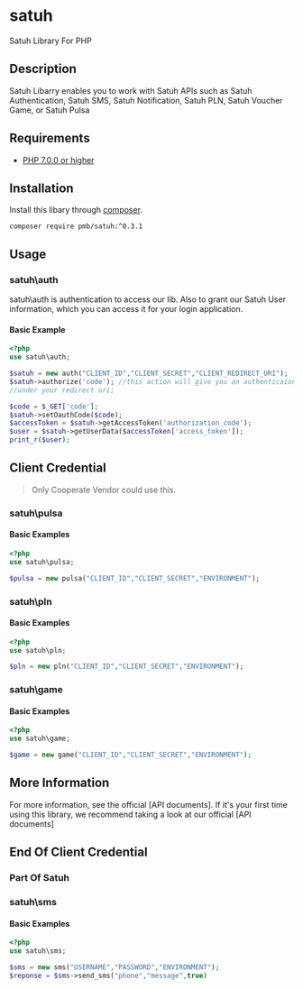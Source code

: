 # satuh

Satuh Library For PHP

## Description ##
Satuh Libarry enables you to work with Satuh APIs such as Satuh Authentication, Satuh SMS, Satuh Notification, Satuh PLN, Satuh Voucher Game, or Satuh Pulsa

## Requirements ##
* [PHP 7.0.0 or higher](http://www.php.net/)

## Installation ##
Install this libary through  [composer](https://getcomposer.org).

    composer require pmb/satuh:^0.3.1

## Usage ##
### satuh\auth
satuh\auth is authentication to access our lib. Also to grant our Satuh User information, which you can access it for your login application.
#### Basic Example ####

```php
<?php
use satuh\auth;

$satuh = new auth("CLIENT_ID","CLIENT_SECRET","CLIENT_REDIRECT_URI");
$satuh->authorize('code'); //this action will give you an authenticaion code in your CLIENT_REDIRECT_URI
//under your redirect uri;

$code = $_GET['code'];
$satuh->setOauthCode($code);
$accessToken = $satuh->getAccessToken('authorization_code');
$user = $satuh->getUserData($accessToken['access_token']);
print_r($user);
```
## Client Credential
> Only Cooperate Vendor could use this.
### satuh\pulsa

#### Basic Examples ###
```php
<?php 
use satuh\pulsa;

$pulsa = new pulsa("CLIENT_ID","CLIENT_SECRET","ENVIRONMENT");
```

### satuh\pln

#### Basic Examples ###
```php
<?php 
use satuh\pln;

$pln = new pln("CLIENT_ID","CLIENT_SECRET","ENVIRONMENT");
```

### satuh\game

#### Basic Examples ###
```php
<?php 
use satuh\game;

$game = new game("CLIENT_ID","CLIENT_SECRET","ENVIRONMENT");
```

## More Information

For more information, see the official [API documents]. If it's your first time using this library, we recommend taking a look at our official [API documents]

## End Of Client Credential

### Part Of Satuh

### satuh\sms

#### Basic Examples ###
```php
<?php 
use satuh\sms;

$sms = new sms("USERNAME","PASSWORD","ENVIRONMENT");
$reponse = $sms->send_sms("phone","message",true)
```
